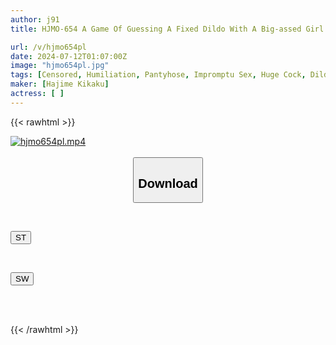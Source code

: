 ```yaml
---
author: j91
title: HJMO-654 A Game Of Guessing A Fixed Dildo With A Big-assed Girl In Black Pantyhose. A One-on-one Contest With The Dominant Rod! If You Guess Correctly, You'll Win 1 Million Yen! If You Miss, You'll Be Fucked By A Big Dick On The Spot! Can This Adolescent Pussy That Has Just Come With A Dildo Be Fucked By A Dick Bigger Than Her Boyfriend And Come Over And Over Again Refuse A Creampie?

url: /v/hjmo654pl
date: 2024-07-12T01:07:00Z
image: "hjmo654pl.jpg"
tags: [Censored, Humiliation, Pantyhose, Impromptu Sex, Huge Cock, Dildo	]
maker: [Hajime Kikaku]
actress: [ ]
---
```



{{< rawhtml >}}

<div class="video" data-videoid="zLMbBOJJJvSYVR4">
    <a href="javascript:;">
        <img src="/v/hjmo654pl/hjmo654pl.jpg" width="WIDTH" height="HEIGHT" alt="hjmo654pl.mp4" loading="lazy">
    </a>
</div>

<script type="text/javascript" src="https://j91.asia/asset/on-demand-st.js"></script>

<br>
  <link rel="stylesheet" href="https://j91.asia/asset/bs5.css">
  
  <center>
  <button class="btn btn-primary" type="button" data-bs-toggle="collapse" data-bs-target=".multi-collapse" aria-expanded="false" aria-controls="multiCollapseExample1 multiCollapseExample2"><h2>Download</h2></button></center>
</p>
<div class="row">
  <div class="col">
    <div class="collapse multi-collapse" id="multiCollapseExample1">
      <div class="card card-body">
	      	      <br>
<div class="buttons">  
<p><a href="/v/hjmo654pl/st.html" target="_blank"><button class="btn-hover color-3"><i class="fa fa-download"></i> ST</button></a></p></div>
    </div>
  </div>
</div>
  <div class="col">
    <div class="collapse multi-collapse" id="multiCollapseExample2">
      <div class="card card-body">
	      <br>
<div class="buttons">
<p><a href="/v/hjmo654pl/sw.html" target="_blank"><button class="btn-hover color-2"><i class="fa fa-download"></i> SW</button></a></p></div>
<br><br>
      </div>
    </div>
  </div>
</div>

{{< /rawhtml >}}